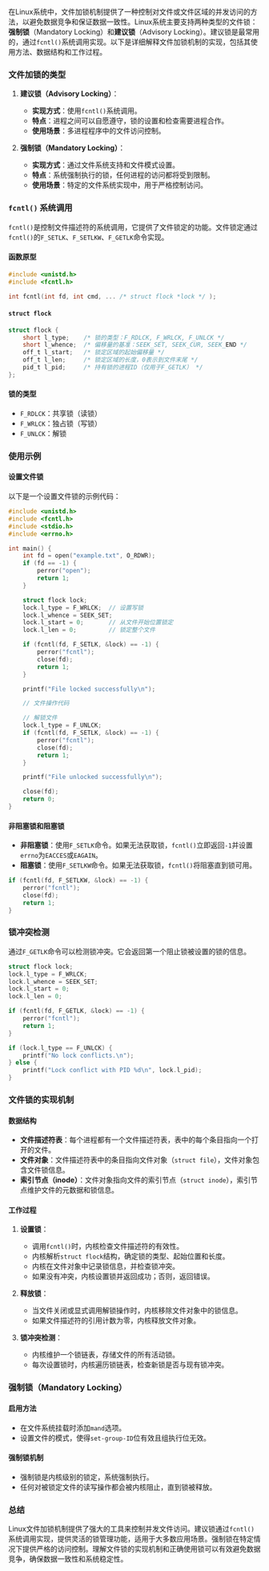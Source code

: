 在Linux系统中，文件加锁机制提供了一种控制对文件或文件区域的并发访问的方法，以避免数据竞争和保证数据一致性。Linux系统主要支持两种类型的文件锁：**强制锁**（Mandatory Locking）和**建议锁**（Advisory Locking）。建议锁是最常用的，通过`fcntl()`系统调用实现。以下是详细解释文件加锁机制的实现，包括其使用方法、数据结构和工作过程。

### 文件加锁的类型

1. **建议锁（Advisory Locking）**：
    - **实现方式**：使用`fcntl()`系统调用。
    - **特点**：进程之间可以自愿遵守，锁的设置和检查需要进程合作。
    - **使用场景**：多进程程序中的文件访问控制。

2. **强制锁（Mandatory Locking）**：
    - **实现方式**：通过文件系统支持和文件模式设置。
    - **特点**：系统强制执行的锁，任何进程的访问都将受到限制。
    - **使用场景**：特定的文件系统实现中，用于严格控制访问。

### `fcntl()` 系统调用

`fcntl()`是控制文件描述符的系统调用，它提供了文件锁定的功能。文件锁定通过`fcntl()`的`F_SETLK`、`F_SETLKW`、`F_GETLK`命令实现。

#### 函数原型

```c
#include <unistd.h>
#include <fcntl.h>

int fcntl(int fd, int cmd, ... /* struct flock *lock */ );
```

#### `struct flock`

```c
struct flock {
    short l_type;    /* 锁的类型：F_RDLCK, F_WRLCK, F_UNLCK */
    short l_whence;  /* 偏移量的基准：SEEK_SET, SEEK_CUR, SEEK_END */
    off_t l_start;   /* 锁定区域的起始偏移量 */
    off_t l_len;     /* 锁定区域的长度，0表示到文件末尾 */
    pid_t l_pid;     /* 持有锁的进程ID（仅用于F_GETLK） */
};
```

#### 锁的类型

- `F_RDLCK`：共享锁（读锁）
- `F_WRLCK`：独占锁（写锁）
- `F_UNLCK`：解锁

### 使用示例

#### 设置文件锁

以下是一个设置文件锁的示例代码：

```c
#include <unistd.h>
#include <fcntl.h>
#include <stdio.h>
#include <errno.h>

int main() {
    int fd = open("example.txt", O_RDWR);
    if (fd == -1) {
        perror("open");
        return 1;
    }

    struct flock lock;
    lock.l_type = F_WRLCK;  // 设置写锁
    lock.l_whence = SEEK_SET;
    lock.l_start = 0;       // 从文件开始位置锁定
    lock.l_len = 0;         // 锁定整个文件

    if (fcntl(fd, F_SETLK, &lock) == -1) {
        perror("fcntl");
        close(fd);
        return 1;
    }

    printf("File locked successfully\n");

    // 文件操作代码

    // 解锁文件
    lock.l_type = F_UNLCK;
    if (fcntl(fd, F_SETLK, &lock) == -1) {
        perror("fcntl");
        close(fd);
        return 1;
    }

    printf("File unlocked successfully\n");

    close(fd);
    return 0;
}
```

#### 非阻塞锁和阻塞锁

- **非阻塞锁**：使用`F_SETLK`命令。如果无法获取锁，`fcntl()`立即返回`-1`并设置`errno`为`EACCES`或`EAGAIN`。
- **阻塞锁**：使用`F_SETLKW`命令。如果无法获取锁，`fcntl()`将阻塞直到锁可用。

```c
if (fcntl(fd, F_SETLKW, &lock) == -1) {
    perror("fcntl");
    close(fd);
    return 1;
}
```

### 锁冲突检测

通过`F_GETLK`命令可以检测锁冲突。它会返回第一个阻止锁被设置的锁的信息。

```c
struct flock lock;
lock.l_type = F_WRLCK;
lock.l_whence = SEEK_SET;
lock.l_start = 0;
lock.l_len = 0;

if (fcntl(fd, F_GETLK, &lock) == -1) {
    perror("fcntl");
    return 1;
}

if (lock.l_type == F_UNLCK) {
    printf("No lock conflicts.\n");
} else {
    printf("Lock conflict with PID %d\n", lock.l_pid);
}
```

### 文件锁的实现机制

#### 数据结构

- **文件描述符表**：每个进程都有一个文件描述符表，表中的每个条目指向一个打开的文件。
- **文件对象**：文件描述符表中的条目指向文件对象（`struct file`），文件对象包含文件锁信息。
- **索引节点（inode）**：文件对象指向文件的索引节点（`struct inode`），索引节点维护文件的元数据和锁信息。

#### 工作过程

1. **设置锁**：
    - 调用`fcntl()`时，内核检查文件描述符的有效性。
    - 内核解析`struct flock`结构，确定锁的类型、起始位置和长度。
    - 内核在文件对象中记录锁信息，并检查锁冲突。
    - 如果没有冲突，内核设置锁并返回成功；否则，返回错误。

2. **释放锁**：
    - 当文件关闭或显式调用解锁操作时，内核移除文件对象中的锁信息。
    - 如果文件描述符的引用计数为零，内核释放文件对象。

3. **锁冲突检测**：
    - 内核维护一个锁链表，存储文件的所有活动锁。
    - 每次设置锁时，内核遍历锁链表，检查新锁是否与现有锁冲突。

### 强制锁（Mandatory Locking）

#### 启用方法

- 在文件系统挂载时添加`mand`选项。
- 设置文件的模式，使得`set-group-ID`位有效且组执行位无效。

#### 强制锁机制

- 强制锁是内核级别的锁定，系统强制执行。
- 任何对被锁定文件的读写操作都会被内核阻止，直到锁被释放。

### 总结

Linux文件加锁机制提供了强大的工具来控制并发文件访问。建议锁通过`fcntl()`系统调用实现，提供灵活的锁管理功能，适用于大多数应用场景。强制锁在特定情况下提供严格的访问控制。理解文件锁的实现机制和正确使用锁可以有效避免数据竞争，确保数据一致性和系统稳定性。